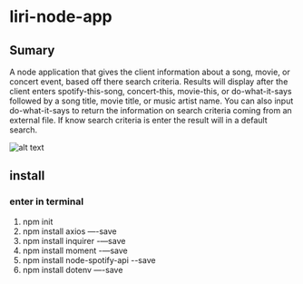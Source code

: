 # liri-node-app
  ## Sumary 
  A node application that gives the client information about a song, movie, or concert event, based off there search criteria.  Results will display after the client enters spotify-this-song, concert-this, movie-this, or do-what-it-says followed by a song title, movie title, or music artist name.  You can also input do-what-it-says to return the information on search criteria coming from an external file.  If know search criteria is enter the result will in a default search.  

![alt text](img/liri-app.gif)

## install
### enter in terminal

1. npm init 
2. npm install axios  —-save
3. npm install inquirer -—save
4. npm install moment  -—save
5. npm install node-spotify-api --save
5. npm install dotenv  —-save


